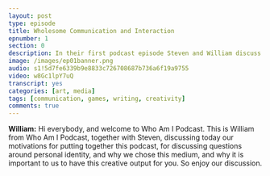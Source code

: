 ```yaml
---
layout: post
type: episode
title: Wholesome Communication and Interaction
epnumber: 1
section: 0
description: In their first podcast episode Steven and William discuss their motivations for asking the age-old question 'Who am I?' and how best to go about their quest of exploring possible paths to an answer.
image: /images/ep01banner.png
audio: s1!5d7fe6339b9e8833c726708687b736a6f19a9755
video: w8Gc1lpY7uQ
transcript: yes
categories: [art, media]
tags: [communication, games, writing, creativity]
comments: true
---
```


<p><b>William:</b> Hi everybody, and welcome to Who Am I Podcast. This is William from Who Am I Podcast, together with Steven, discussing today our motivations for putting together this podcast, for discussing questions around personal identity, and why we chose this medium, and why it is important to us to have this creative output for you. So enjoy our discussion.</p>